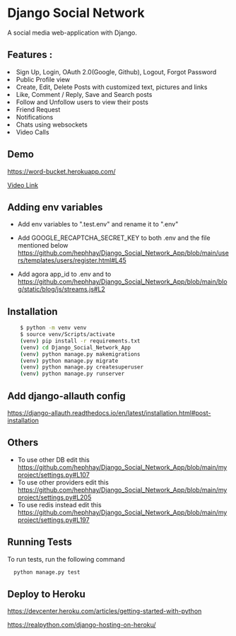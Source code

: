 # Django Social Network

A social media web-application with Django.

## Features :

<li>Sign Up, Login, OAuth 2.0(Google, Github), Logout, Forgot Password</li>
<li>Public Profile view</li>
<li>Create, Edit, Delete Posts with customized text, pictures and links</li>
<li>Like, Comment / Reply, Save and Search posts</li>
<li>Follow and Unfollow users to view their posts</li>
<li>Friend Request</li>
<li>Notifications</li>
<li>Chats using websockets</li>
<li>Video Calls</li>

## Demo

https://word-bucket.herokuapp.com/


<a href="./demo/demo1.mp4">Video Link</a>

## Adding env variables

- Add env variables to ".test.env" and rename it to ".env"

- Add GOOGLE_RECAPTCHA_SECRET_KEY to both .env and the file mentioned below https://github.com/hephhay/Django_Social_Network_App/blob/main/users/templates/users/register.html#L45

- Add agora app_id to .env and to https://github.com/hephhay/Django_Social_Network_App/blob/main/blog/static/blog/js/streams.js#L2

## Installation

```bash
    $ python -m venv venv
    $ source venv/Scripts/activate
    (venv) pip install -r requirements.txt
    (venv) cd Django_Social_Network_App
    (venv) python manage.py makemigrations
    (venv) python manage.py migrate
    (venv) python manage.py createsuperuser
    (venv) python manage.py runserver
```


## Add django-allauth config

https://django-allauth.readthedocs.io/en/latest/installation.html#post-installation

## Others

- To use other DB edit this https://github.com/hephhay/Django_Social_Network_App/blob/main/myproject/settings.py#L107
- To use other providers edit this https://github.com/hephhay/Django_Social_Network_App/blob/main/myproject/settings.py#L205
- To use redis instead edit this https://github.com/hephhay/Django_Social_Network_App/blob/main/myproject/settings.py#L197

## Running Tests

To run tests, run the following command

```bash
  python manage.py test
```

## Deploy to Heroku

https://devcenter.heroku.com/articles/getting-started-with-python

https://realpython.com/django-hosting-on-heroku/
